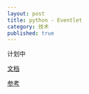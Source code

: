 ```yaml
---
layout: post
title: python - Eventlet
category: 技术 
published: true
---
```


计划中

[文档](http://eventlet.net/)

[参考](http://eventlet.net/doc/design_patterns.html#design-patterns)
